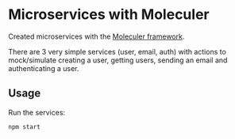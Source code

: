 # Microservices with Moleculer

Created microservices with the [Moleculer framework](https://moleculer.services).

There are 3 very simple services (user, email, auth) with actions to mock/simulate creating a user, getting users, sending an email and authenticating a user.

## Usage

Run the services:

```bash
npm start
```
